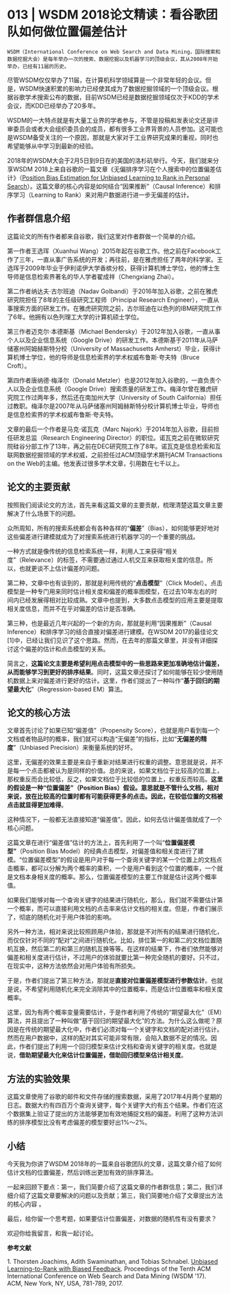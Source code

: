 # 013 | WSDM 2018论文精读：看谷歌团队如何做位置偏差估计

    WSDM（International Conference on Web Search and Data Mining，国际搜索和数据挖掘大会）是每年举办一次的搜索、数据挖掘以及机器学习的顶级会议，其从2008年开始举办，已经有11届的历史。

尽管WSDM仅仅举办了11届，在计算机科学领域算是一个非常年轻的会议。但是，WSDM快速积累的影响力已经使其成为了数据挖掘领域的一个顶级会议。根据谷歌学术搜索公布的数据，目前WSDM已经是数据挖掘领域仅次于KDD的学术会议，而KDD已经举办了20多年。

WSDM的一大特点就是有大量工业界的学者参与，不管是投稿和发表论文还是评审委员会或者大会组织委员会的成员，都有很多工业界背景的人员参加。这可能也是WSDM备受关注的一个原因，那就是大家对于工业界研究成果的重视，同时也希望能够从中学习到最新的经验。

2018年的WSDM大会于2月5日到9日在的美国的洛杉矶举行。今天，我们就来分享WSDM 2018上来自谷歌的一篇文章《无偏排序学习在个人搜索中的位置偏差估计》（[Position Bias Estimation for Unbiased Learning to Rank in Personal Search](https://static.googleusercontent.com/media/research.google.com/zh-CN//pubs/archive/46485.pdf)）。这篇文章的核心内容是如何结合“因果推断”（Causal Inference）和排序学习（Learning to Rank）来对用户数据进行进一步无偏差的估计。

## 作者群信息介绍

这篇论文的所有作者都来自谷歌，我们这里对作者群做一个简单的介绍。

第一作者王选珲（Xuanhui Wang）2015年起在谷歌工作。他之前在Facebook工作了三年，一直从事广告系统的开发；再往前，是在雅虎担任了两年的科学家。王选珲于2009年毕业于伊利诺伊大学香槟分校，获得计算机博士学位，他的博士生导师是信息检索界著名的华人学者翟成祥（Chengxiang Zhai）。

第二作者纳达夫⋅古尔班迪（Nadav Golbandi）于2016年加入谷歌，之前在雅虎研究院担任了8年的主任级研究工程师（Principal Research Engineer），一直从事搜索方面的研发工作。在雅虎研究院之前，古尔班迪在以色列的IBM研究院工作了6年。他拥有以色列理工大学的计算机硕士学位。

第三作者迈克尔⋅本德斯基（Michael Bendersky）于2012年加入谷歌，一直从事个人以及企业信息系统（Google Drive）的研发工作。本德斯基于2011年从马萨储塞州阿姆赫斯特分校（University of Massachusetts Amherst）毕业，获得计算机博士学位，他的导师是信息检索界的学术权威布鲁斯⋅夸夫特（Bruce Croft）。

第四作者唐纳德⋅梅泽尔（Donald Metzler）也是2012年加入谷歌的，一直负责个人以及企业信息系统（Google Drive）搜索质量的研发工作。梅泽尔曾在雅虎研究院工作过两年多，然后还在南加州大学（University of South California）担任过教职。梅泽尔是2007年从马萨储塞州阿姆赫斯特分校计算机博士毕业，导师也是信息检索界的学术权威布鲁斯⋅夸夫特。

文章的最后一个作者是马克⋅诺瓦克（Marc Najork）于2014年加入谷歌，目前担任研发总监（Research Engineering Director）的职位。诺瓦克之前在微软研究院硅谷分部工作了13年，再之前在DEC研究院工作了8年。诺瓦克是信息检索和互联网数据挖掘领域的学术权威，之前担任过ACM顶级学术期刊ACM Transactions on the Web的主编。他发表过很多学术文章，引用数在七千以上。

## 论文的主要贡献

按照我们阅读论文的方法，首先来看这篇文章的主要贡献，梳理清楚这篇文章主要解决了什么场景下的问题。

众所周知，所有的搜索系统都会有各种各样的“**偏差**”（Bias），如何能够更好地对这些偏差进行建模就成为了对搜索系统进行机器学习的一个重要的挑战。

一种方式就是像传统的信息检索系统一样，利用人工来获得“相关度”（Relevance）的标签，不需要通过通过人机交互来获取相关度的信息。所以，也就更谈不上估计偏差的问题。

第二种，文章中也有谈到的，那就是利用传统的“**点击模型**”（Click Model）。点击模型是一种专门用来同时估计相关度和偏差的概率图模型，在过去10年左右的时间内已经发展得相对比较成熟。文章中也提到，大多数点击模型的应用主要是提取相关度信息，而并不在乎对偏差的估计是否准确。

第三种，也是最近几年兴起的一个新的方向，那就是利用“因果推断”（Causal Inference）和排序学习的结合直接对偏差进行建模。在WSDM 2017的最佳论文\[1\]中，已经让我们见识了这个思路。然而，在去年的那篇文章里，并没有详细探讨这个偏差的估计和点击模型的关系。

简言之，**这篇论文主要是希望利用点击模型中的一些思路来更加准确地估计偏差，从而能够学习到更好的排序结果**。同时，这篇文章还探讨了如何能够在较少使用随机数据上来对偏差进行更好的估计。这里，作者们提出了一种叫作“**基于回归的期望最大化**”（Regression-based EM）算法。

## 论文的核心方法

文章首先讨论了如果已知“偏差值”（Propensity Score），也就是用户看到每一个文档或者物品时的概率，我们就可以构造“无偏差”的指标，比如“**无偏差的精度**”（Unbiased Precision）来衡量系统的好坏。

这里，无偏差的效果主要是来自于重新对结果进行权重的调整。意思就是说，并不是每一个点击都被认为是同样的价值。总的来说，如果文档位于比较高的位置上，那权重反而会比较低，反之，如果文档位于比较低的位置上，权重反而较高。**这里的假设是一种“位置偏差”（Position Bias）假设。意思就是不管什么文档，相对来说，放在比较高的位置时都有可能获得更多的点击。因此，在较低位置的文档被点击就显得更加难得**。

这种情况下，一般都无法直接知道“偏差值”。因此，如何去估计偏差值就成了一个核心问题。

这篇文章在进行“偏差值”估计的方法上，首先利用了一个叫“**位置偏差模型”**（Position Bias Model）的经典点击模型，对偏差值和相关度进行了建模。“位置偏差模型”的假设是用户对于每一个查询关键字的某一个位置上的文档点击概率，都可以分解为两个概率的乘积，一个是用户看到这个位置的概率，一个就是文档本身相关度的概率。那么，位置偏差模型的主要工作就是估计这两个概率值。

如果我们能够对每一个查询关键字的结果进行随机化，那么，我们就不需要估计第一个概率，而可以直接利用文档的点击率来估计文档的相关度。但是，作者们展示了，彻底的随机化对于用户体验的影响。

另外一种方法，相对来说比较照顾用户体验，那就是不对所有的结果进行随机化，而仅仅针对不同的“配对”之间进行随机化。比如，排位第一的和第二的文档位置随机互换，然后第二的和第三的随机互换等等。在这样的结果下，作者们依然能够对偏差和相关度进行估计，不过用户的体验就要比第一种完全随机的要好。只不过，在现实中，这种方法依然会对用户体验有所损失。

于是，作者们提出了第三种方法，那就是**直接对位置偏差模型进行参数估计**。也就是说，不希望利用随机化来完全消除其中的位置概率，而是估计位置概率和相关度概率。

这里，因为有两个概率变量需要估计，于是作者利用了传统的“期望最大化”（EM）算法，并且提出了一种叫做“基于回归的期望最大化”的方法。为什么这么做呢？原因是在传统的期望最大化中，作者们必须对每一个关键字和文档的配对进行估计。然而在用户数据中，这样的配对其实可能非常有限，会陷入数据不足的情况。因此，作者们提出了利用一个回归模型来估计文档和查询关键字的相关度。也就是说，**借助期望最大化来估计位置偏差，借助回归模型来估计相关度**。

## 方法的实验效果

这篇文章使用了谷歌的邮件和文件存储的搜索数据，采用了2017年4月两个星期的日志。数据大约有四百万个查询关键字，每个关键字大约有五个结果。作者们在这个数据集上验证了提出的方法能够更加有效地捕捉文档的偏差。利用了这种方法训练的排序模型比没有考虑偏差的模型要好出1%～2%。

## 小结

今天我为你讲了WSDM 2018年的一篇来自谷歌团队的文章，这篇文章介绍了如何估计文档的位置偏差，然后训练出更加有效的排序算法。

一起来回顾下要点：第一，我们简要介绍了这篇文章的作者群信息；第二，我们详细介绍了这篇文章要解决的问题以及贡献；第三，我们简要地介绍了文章提出方法的核心内容 。

最后，给你留一个思考题，如果要估计位置偏差，对数据的随机性有没有要求？

欢迎你给我留言，和我一起讨论。

**参考文献**

1\. Thorsten Joachims, Adith Swaminathan, and Tobias Schnabel. [Unbiased Learning-to-Rank with Biased Feedback](http://delivery.acm.org/10.1145/3020000/3018699/p781-joachims.pdf?ip=185.211.133.206&id=3018699&acc=CHORUS&key=4D4702B0C3E38B35%2E4D4702B0C3E38B35%2E4D4702B0C3E38B35%2E6D218144511F3437&__acm__=1518920527_3cf6dd96729ff3e596bb6901c8230cb1). Proceedings of the Tenth ACM International Conference on Web Search and Data Mining (WSDM '17). ACM, New York, NY, USA, 781-789, 2017.
    